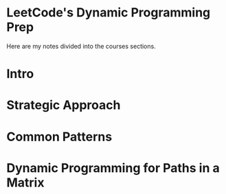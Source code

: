 <h1>LeetCode's Dynamic Programming Prep</h1>
<p>Here are my notes divided into the courses sections.</p>
<h1>Intro</h1>
<h1>Strategic Approach</h1>
<h1>Common Patterns</h1>
<h1>Dynamic Programming for Paths in a Matrix</h1>
